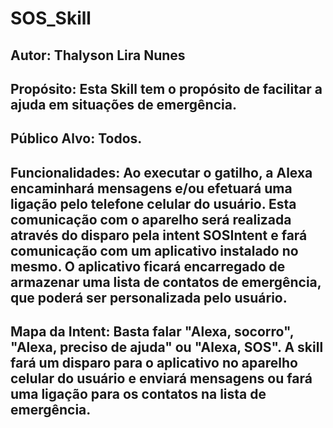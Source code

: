# SOS_Skill

## **Autor**: Thalyson Lira Nunes

## **Propósito:** Esta Skill tem o propósito de facilitar a ajuda em situações de emergência.

## **Público Alvo:** Todos.

## **Funcionalidades:** Ao executar o gatilho, a Alexa encaminhará mensagens e/ou efetuará uma ligação pelo telefone celular do usuário. Esta comunicação com o aparelho será realizada através do disparo pela intent SOSIntent e fará comunicação com um aplicativo instalado no mesmo. O aplicativo ficará encarregado de armazenar uma lista de contatos de emergência, que poderá ser personalizada pelo usuário.

## **Mapa da Intent:** Basta falar "Alexa, socorro", "Alexa, preciso de ajuda" ou "Alexa, SOS". A skill fará um disparo para o aplicativo no aparelho celular do usuário e enviará mensagens ou fará uma ligação para os contatos na lista de emergência.
